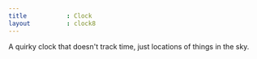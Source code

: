 ```yaml
---
title 			: Clock
layout			: clock8
---
```


A quirky clock that doesn't track time, just locations of things in the sky.  

